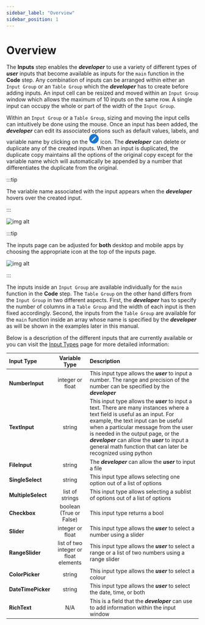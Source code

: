 ```yaml
---
sidebar_label: "Overview"
sidebar_position: 1
---
```


# Overview

The **Inputs** step enables the _**developer**_ to use a variety of different types of _**user**_ inputs that become available as inputs for the `main` function in the **Code** step. Any combination of inputs can be arranged within either an `Input Group` or an `Table Group` which the _**developer**_ has to create before adding inputs. An input cell can be resized and moved within an `Input Group` window which allows the maximum of 10 inputs on the same row. A single input can occupy the whole or part of the width of the `Input Group`.

Within an `Input Group` or a `Table Group`, sizing and moving the input cells can intuitively be done using the mouse. Once an input has been added, the _**developer**_ can edit its associated options such as default values, labels, and variable name by clicking on the ![img alt](/docs/Getting-Started/Edit.png) icon. The _**developer**_ can delete or duplicate any of the created inputs. When an input is duplicated, the duplicate copy maintains all the options of the original copy except for the variable name which will automatically be appended by a number that differentiates the duplicate from the original.

:::tip

The variable name associated with the input appears when the _**developer**_ hovers over the created input.

:::

<div style={{textAlign: 'center'}}>

![img alt](/docs/Getting-Started/inputslayout.png)

</div>

:::tip

The inputs page can be adjusted for **both** desktop and mobile apps by choosing the appropriate icon at the top of the inputs page.

<div style={{textAlign: 'center'}}>

![img alt](/docs/Getting-Started/mobile.png)

</div>

:::

The inputs inside an `Input Group` are available individually for the `main` function in the **Code** step. The `Table Group` on the other hand differs from the `Input Group` in two different aspects. First, the _**developer**_ has to specify the number of columns in a `Table Group` and the width of each input is then fixed accordingly. Second, the inputs from the `Table Group` are available for the `main` function inside an array whose name is specified by the _**developer**_ as will be shown in the examples later in this manual.

Below is a description of the different inputs that are currently available or you can visit the [Input Types](Input-Types) page for more detailed information:

| Input Type         |             Variable Type             | Description                                                                                                                                                                                                                                                                                                                                                          |
| :----------------- | :-----------------------------------: | :------------------------------------------------------------------------------------------------------------------------------------------------------------------------------------------------------------------------------------------------------------------------------------------------------------------------------------------------------------------- |
| **NumberInput**    |           integer or float            | This input type allows the _**user**_ to input a number. The range and precision of the number can be specified by the _**developer**_                                                                                                                                                                                                                               |
| **TextInput**      |                string                 | This input type allows the _**user**_ to input a text. There are many instances where a text field is useful as an input. For example, the text input can be useful when a particular message from the user is needed in the output page, or the _**developer**_ can allow the _**user**_ to input a general math function that can later be recognized using python |
| **FileInput**      |                string                 | The _**developer**_ can allow the _**user**_ to input a file                                                                                                                                                                                                                                                                                                         |
| **SingleSelect**   |                string                 | This input type allows selecting one option out of a list of options                                                                                                                                                                                                                                                                                                 |
| **MultipleSelect** |            list of strings            | This input type allows selecting a sublist of options out of a list of options                                                                                                                                                                                                                                                                                       |
| **Checkbox**       |        boolean (True or False)        | This input type returns a bool                                                                                                                                                                                                                                                                                                                                       |
| **Slider**         |           integer or float            | This input type allows the _**user**_ to select a number using a slider                                                                                                                                                                                                                                                                                              |
| **RangeSlider**    | list of two integer or float elements | This input type allows the _**user**_ to select a range or a list of two numbers using a range slider                                                                                                                                                                                                                                                                |
| **ColorPicker**    |                string                 | This input type allows the _**user**_ to select a colour                                                                                                                                                                                                                                                                                                             |
| **DateTimePicker** |                string                 | This input type allows the _**user**_ to select the date, time, or both                                                                                                                                                                                                                                                                                              |
| **RichText**       |                  N/A                  | This is a field that the _**developer**_ can use to add information within the input window                                                                                                                                                                                                                                                                          |
